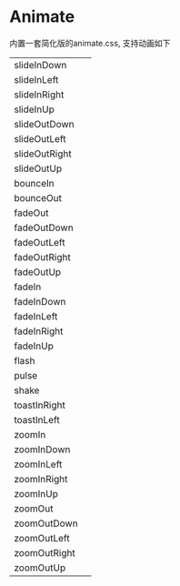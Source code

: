 # Animate

内置一套简化版的animate.css, 支持动画如下

| | |
|--|--|
|slideInDown ||
|slideInLeft ||
|slideInRight ||
|slideInUp ||
|slideOutDown ||
|slideOutLeft ||
|slideOutRight ||
|slideOutUp ||
|bounceIn ||
|bounceOut ||
|fadeOut ||
|fadeOutDown ||
|fadeOutLeft ||
|fadeOutRight ||
|fadeOutUp ||
|fadeIn ||
|fadeInDown ||
|fadeInLeft ||
|fadeInRight ||
|fadeInUp ||
|flash ||
|pulse ||
|shake ||
|toastInRight ||
|toastInLeft ||
|zoomIn ||
|zoomInDown ||
|zoomInLeft ||
|zoomInRight ||
|zoomInUp ||
|zoomOut ||
|zoomOutDown ||
|zoomOutLeft ||
|zoomOutRight ||
|zoomOutUp||